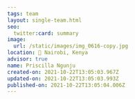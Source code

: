 ```yaml
---
tags: team
layout: single-team.html
seo:
  twitter:card: summary
image:
  url: /static/images/img_0616-copy.jpg
location: 📍 Nairobi, Kenya
advisor: true
name: Priscilla Ngunju
created-on: 2021-10-22T13:05:03.967Z
updated-on: 2021-10-22T13:05:03.993Z
published-on: 2021-10-22T13:05:04.006Z
---
```

